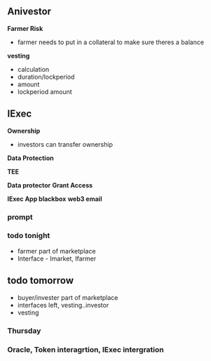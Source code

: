 ## Anivestor

**Farmer Risk**
- farmer needs to put in a collateral to make sure theres a balance

**vesting**
- calculation
- duration/lockperiod
- amount 
- lockperiod amount



## IExec
**Ownership**
- investors can transfer ownership

**Data Protection**

**TEE**

**Data protector**
**Grant Access**

**IExec App blackbox**
**web3 email**


### prompt


### todo tonight
- farmer part of marketplace
- Interface - Imarket, Ifarmer

## todo tomorrow
- buyer/invester part of marketplace
- interfaces left, vesting..investor
- vesting 

### Thursday
### Oracle, Token interagrtion, IExec intergration 